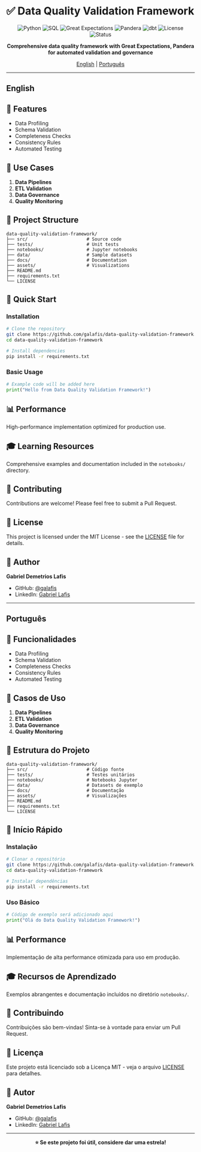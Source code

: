 # ✅ Data Quality Validation Framework

<div align="center">

![Python](https://img.shields.io/badge/Python-blue)
![SQL](https://img.shields.io/badge/SQL-blue)
![Great Expectations](https://img.shields.io/badge/Great%20Expectations-blue)
![Pandera](https://img.shields.io/badge/Pandera-blue)
![dbt](https://img.shields.io/badge/dbt-blue)
![License](https://img.shields.io/badge/license-MIT-green.svg)
![Status](https://img.shields.io/badge/status-active-success.svg)

**Comprehensive data quality framework with Great Expectations, Pandera for automated validation and governance**

[English](#english) | [Português](#português)

</div>

---

## English

## 🎯 Features

- Data Profiling
- Schema Validation
- Completeness Checks
- Consistency Rules
- Automated Testing

## 🚀 Use Cases

1. **Data Pipelines**
2. **ETL Validation**
3. **Data Governance**
4. **Quality Monitoring**

## 📁 Project Structure

```
data-quality-validation-framework/
├── src/                      # Source code
├── tests/                    # Unit tests
├── notebooks/                # Jupyter notebooks
├── data/                     # Sample datasets
├── docs/                     # Documentation
├── assets/                   # Visualizations
├── README.md
├── requirements.txt
└── LICENSE
```

## 🚀 Quick Start

### Installation

```bash
# Clone the repository
git clone https://github.com/galafis/data-quality-validation-framework.git
cd data-quality-validation-framework

# Install dependencies
pip install -r requirements.txt
```

### Basic Usage

```python
# Example code will be added here
print("Hello from Data Quality Validation Framework!")
```

## 📊 Performance

High-performance implementation optimized for production use.

## 🎓 Learning Resources

Comprehensive examples and documentation included in the `notebooks/` directory.

## 🤝 Contributing

Contributions are welcome! Please feel free to submit a Pull Request.

## 📄 License

This project is licensed under the MIT License - see the [LICENSE](LICENSE) file for details.

## 👤 Author

**Gabriel Demetrios Lafis**

- GitHub: [@galafis](https://github.com/galafis)
- LinkedIn: [Gabriel Lafis](https://linkedin.com/in/gabriellafis)

---

## Português

## 🎯 Funcionalidades

- Data Profiling
- Schema Validation
- Completeness Checks
- Consistency Rules
- Automated Testing

## 🚀 Casos de Uso

1. **Data Pipelines**
2. **ETL Validation**
3. **Data Governance**
4. **Quality Monitoring**

## 📁 Estrutura do Projeto

```
data-quality-validation-framework/
├── src/                      # Código fonte
├── tests/                    # Testes unitários
├── notebooks/                # Notebooks Jupyter
├── data/                     # Datasets de exemplo
├── docs/                     # Documentação
├── assets/                   # Visualizações
├── README.md
├── requirements.txt
└── LICENSE
```

## 🚀 Início Rápido

### Instalação

```bash
# Clonar o repositório
git clone https://github.com/galafis/data-quality-validation-framework.git
cd data-quality-validation-framework

# Instalar dependências
pip install -r requirements.txt
```

### Uso Básico

```python
# Código de exemplo será adicionado aqui
print("Olá do Data Quality Validation Framework!")
```

## 📊 Performance

Implementação de alta performance otimizada para uso em produção.

## 🎓 Recursos de Aprendizado

Exemplos abrangentes e documentação incluídos no diretório `notebooks/`.

## 🤝 Contribuindo

Contribuições são bem-vindas! Sinta-se à vontade para enviar um Pull Request.

## 📄 Licença

Este projeto está licenciado sob a Licença MIT - veja o arquivo [LICENSE](LICENSE) para detalhes.

## 👤 Autor

**Gabriel Demetrios Lafis**

- GitHub: [@galafis](https://github.com/galafis)
- LinkedIn: [Gabriel Lafis](https://linkedin.com/in/gabriellafis)

---

<div align="center">

**⭐ Se este projeto foi útil, considere dar uma estrela!**

</div>